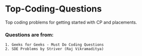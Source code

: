 # Top-Coding-Questions
Top coding problems for getting started with CP and placements.

### Questions are from:
	1. Geeks for Geeks - Must Do Coding Questions
	2. SDE Problems by Striver (Raj Vikramaditya)
